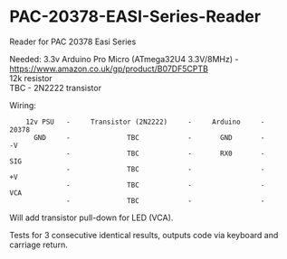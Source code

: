 # PAC-20378-EASI-Series-Reader
Reader for PAC 20378 Easi Series

Needed:
3.3v Arduino Pro Micro (ATmega32U4 3.3V/8MHz) - https://www.amazon.co.uk/gp/product/B07DF5CPTB <br>
12k resistor <br>
TBC - 2N2222 transistor

Wiring:
```
    12v PSU   -     Transistor (2N2222)     -     Arduino     -     20378
      GND     -              TBC            -       GND       -       -V
              -              TBC            -       RX0       -       SIG
              -              TBC            -                 -       +V
              -              TBC            -                 -       VCA
              -              TBC            -                 -
```
Will add transistor pull-down for LED (VCA).

Tests for 3 consecutive identical results, outputs code via keyboard and carriage return.

